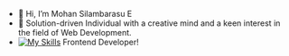 - 👋 Hi, I’m Mohan Silambarasu E
- 👀 Solution-driven Individual with a creative mind and a keen interest in the field of Web Development. 
- [![My Skills](https://skillicons.dev/icons?i=react)](https://skillicons.dev) Frontend Developer!
